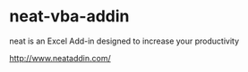 # neat-vba-addin
neat is an Excel Add-in designed to increase your productivity

http://www.neataddin.com/
